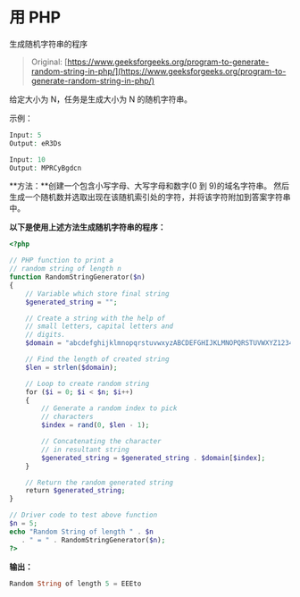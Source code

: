# 用 PHP

生成随机字符串的程序

> Original: [https://www.geeksforgeeks.org/program-to-generate-random-string-in-php/](https://www.geeksforgeeks.org/program-to-generate-random-string-in-php/)

给定大小为 N，任务是生成大小为 N 的随机字符串。

示例：

```php
Input: 5
Output: eR3Ds

Input: 10
Output: MPRCyBgdcn

```

**方法：**创建一个包含小写字母、大写字母和数字(0 到 9)的域名字符串。 然后生成一个随机数并选取出现在该随机索引处的字符，并将该字符附加到答案字符串中。

**以下是使用上述方法生成随机字符串的程序：**

```php
<?php

// PHP function to print a 
// random string of length n
function RandomStringGenerator($n)
{
    // Variable which store final string
    $generated_string = "";

    // Create a string with the help of 
    // small letters, capital letters and
    // digits.
    $domain = "abcdefghijklmnopqrstuvwxyzABCDEFGHIJKLMNOPQRSTUVWXYZ1234567890";

    // Find the length of created string
    $len = strlen($domain);

    // Loop to create random string
    for ($i = 0; $i < $n; $i++)
    {
        // Generate a random index to pick
        // characters
        $index = rand(0, $len - 1);

        // Concatenating the character 
        // in resultant string
        $generated_string = $generated_string . $domain[$index];
    }

    // Return the random generated string
    return $generated_string;
}

// Driver code to test above function
$n = 5;
echo "Random String of length " . $n 
   . " = " . RandomStringGenerator($n);
?>
```

**输出：**

```php
Random String of length 5 = EEEto

```